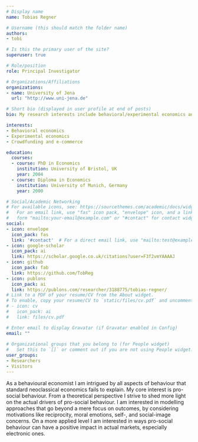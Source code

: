 ```yaml
---
# Display name
name: Tobias Regner

# Username (this should match the folder name)
authors:
- tobi

# Is this the primary user of the site?
superuser: true

# Role/position
role: Principal Investigator

# Organizations/Affiliations
organizations:
- name: University of Jena
  url: "http://www.uni-jena.de"

# Short bio (displayed in user profile at end of posts)
bio: My research interests include behavioral/experimental economics and crowdfunding.

interests:
- Behavioral economics
- Experimental economics
- Crowdfunding and e-commerce

education:
  courses:
  - course: PhD in Economics
    institution: University of Bristol, UK
    year: 2004
  - course: Diploma in Economics
    institution: University of Munich, Germany
    year: 2000

# Social/Academic Networking
# For available icons, see: https://sourcethemes.com/academic/docs/widgets/#icons
#   For an email link, use "fas" icon pack, "envelope" icon, and a link in the
#   form "mailto:your-email@example.com" or "#contact" for contact widget.
social:
- icon: envelope
  icon_pack: fas
  link: '#contact'  # For a direct email link, use "mailto:test@example.org".
- icon: google-scholar
  icon_pack: ai
  link: https://scholar.google.co.uk/citations?user=F3f2vmYAAAAJ
- icon: github
  icon_pack: fab
  link: https://github.com/TobReg
- icon: publons
  icon_pack: ai
  link: https://publons.com/researcher/3188775/tobias-regner/
# Link to a PDF of your resume/CV from the About widget.
# To enable, copy your resume/CV to `static/files/cv.pdf` and uncomment the lines below.  
# - icon: cv
#   icon_pack: ai
#   link: files/cv.pdf

# Enter email to display Gravatar (if Gravatar enabled in Config)
email: ""
  
# Organizational groups that you belong to (for People widget)
#   Set this to `[]` or comment out if you are not using People widget.  
user_groups:
- Researchers
- Visitors
---
```


As a behavioural economist I am intrigued by all aspects of behaviour that standard neoclassical economics fails to explain. My core interest is pro-social behaviour. From a theoretical perspective I strive to shed more light on the actual drivers of pro-social behaviour. I am interested in modelling approaches that go beyond a mere focus on outcomes, by considering motivations like reciprocity, moral emotions, self-, and social-image concerns. On a more applied level I am interested in ways pro-social behaviour can have a positive impact in actual markets, especially electronic ones.
